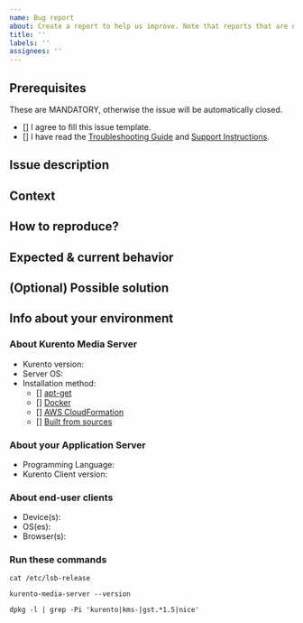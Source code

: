 ```yaml
---
name: Bug report
about: Create a report to help us improve. Note that reports that are not bugs will generally not be accepted.
title: ''
labels: ''
assignees: ''
---
```


## Prerequisites

These are MANDATORY, otherwise the issue will be automatically closed.

<!-- Fill with an 'x'. -->
* [] I agree to fill this issue template.
* [] I have read the [Troubleshooting Guide] and [Support Instructions].

[Troubleshooting Guide]: https://doc-kurento.readthedocs.io/en/latest/user/troubleshooting.html
[Support Instructions]: https://github.com/Kurento/kurento/blob/main/.github/SUPPORT.md


## Issue description

<!--
A clear and concise description of what the bug is.

Debug logs or source code snippets should go inside ```triple backquotes```.
-->


## Context

<!--
How has this issue affected you? What are you trying to accomplish?
Providing context helps us come up with a solution.
-->


## How to reproduce?

<!--
Explain the exact steps that other developer should follow in order to
reproduce the same issue.

For example:
1. Create this pipeline: "..."
2. Use these settings: "..."
3. Click "Start"
4. See error
-->


## Expected & current behavior

<!-- Tell us what should happen, and what happens instead. -->


## (Optional) Possible solution

<!--
Not obligatory, but suggest a fix/reason for the bug,
or ideas on how to implement the solution.
-->


## Info about your environment

<!--
Include as many relevant details about the environment where you experienced
the issue. Include things like:

* What Kurento Endpoints are used, and how they are connected.
* If you are configuring STUN or TURN in Kurento and/or in the browsers.
* If the WebRTC streams are being relayed through your TURN servers.
* The network topology between servers / services / containers / etc.
* If there are any web proxies.

ANYTHING that you think might be relevant or useful.
-->


### About Kurento Media Server

* Kurento version:  <!-- E.g. 7.0.0, nightly -->
* Server OS:          <!-- E.g. Ubuntu 16.04 (Xenial), 18.04 (Bionic), etc. -->
* Installation method:
    <!-- Fill with an 'x' in the boxes that apply. -->
  - [] [apt-get]
  - [] [Docker]
  - [] [AWS CloudFormation]
  - [] [Built from sources]

[apt-get]: https://doc-kurento.readthedocs.io/en/latest/user/installation.html#installation-local
[Docker]: https://doc-kurento.readthedocs.io/en/latest/user/installation.html#installation-docker
[AWS CloudFormation]: https://doc-kurento.readthedocs.io/en/latest/user/installation.html#installation-aws
[Built from sources]: https://doc-kurento.readthedocs.io/en/latest/dev/dev_guide.html#dev-sources


### About your Application Server

* Programming Language:  <!-- E.g. Java, Node.js, browser JavaScript, etc. -->
* Kurento Client version:     <!-- E.g. 7.0.0, nightly -->


### About end-user clients

* Device(s):    <!-- E.g. PC, Mac, Android, iPhone, etc. -->
* OS(es):        <!-- E.g. Ubuntu 18.04, Windows 10, iOS 12, etc. -->
* Browser(s):  <!-- E.g. Firefox 74, Chrome 80, Safari 12.0, etc. -->


### Run these commands

<!--
Run these commands in your Kurento machine, and paste the output
inside the ```triple backquotes``` to preserve formatting.
-->

```
cat /etc/lsb-release
```

```
kurento-media-server --version
```

```
dpkg -l | grep -Pi 'kurento|kms-|gst.*1.5|nice'
```
